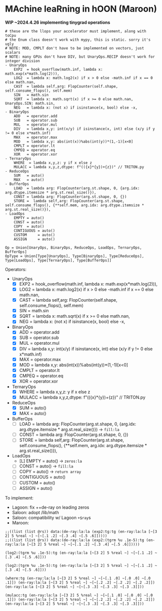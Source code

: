 #   MAchine leaRning in hOON (Maroon)

**WIP ~2024.4.26 implementing tinygrad operations**

```
# these are the llops your accelerator must implement, along with toCpu
# the Enum class doesn't work with mypy, this is static. sorry it's ugly
# NOTE: MOD, CMPLT don't have to be implemented on vectors, just scalars
# NOTE: many GPUs don't have DIV, but UnaryOps.RECIP doesn't work for integer division
- UnaryOps
	EXP2  = hook_overflow(math.inf, lambda x: math.exp(x*math.log(2))),
	LOG2  = lambda x: math.log2(x) if x > 0 else -math.inf if x == 0 else math.nan,
	CAST  = lambda self,arg: FlopCounter(self.shape, self.consume_flops(), self.mem)
	SIN   = math.sin
	SQRT  = lambda x: math.sqrt(x) if x >= 0 else math.nan, UnaryOps.SIN: math.sin,
	NEG   = lambda x: (not x) if isinstance(x, bool) else -x, 
- BinaryOps
	ADD   = operator.add
	SUB   = operator.sub
	MUL   = operator.mul
	DIV   = lambda x,y: int(x/y) if isinstance(x, int) else (x/y if y != 0 else x*math.inf)
	MAX   = operator.max
	MOD   = lambda x,y: abs(int(x))%abs(int(y))*(1,-1)[x<0]
	CMPLT = operator.lt
	CMPEQ = operator.eq
	XOR   = operator.xor 
- TernaryOps
	WHERE  = lambda x,y,z: y if x else z
	MULACC = lambda x,y,z,dtype: f"(({x}*{y})+{z})" // TRITON.py
- ReduceOps
	SUM   = auto()
	MAX   = auto()
- BufferOps
	LOAD  = lambda arg: FlopCounter(arg.st.shape, 0, {arg.idx: arg.dtype.itemsize * arg.st.real_size()}),
	CONST = lambda arg: FlopCounter(arg.st.shape, 0, {})
	STORE =  lambda self,arg: FlopCounter(arg.st.shape, self.consume_flops(), {**self.mem, arg.idx: arg.dtype.itemsize * arg.st.real_size()}),
- LoadOps
	EMPTY = auto()
	CONST = auto()
	COPY  = auto()
	CONTIGUOUS = auto()
	CUSTOM     = auto()
	ASSIGN     = auto() 
	
Op = Union[UnaryOps, BinaryOps, ReduceOps, LoadOps, TernaryOps, BufferOps]
OpType = Union[Type[UnaryOps], Type[BinaryOps], Type[ReduceOps], Type[LoadOps], Type[TernaryOps], Type[BufferOps]]
```

Operators:

- UnaryOps
	- [x] EXP2  = hook_overflow(math.inf, lambda x: math.exp(x*math.log(2))),
	- [x] LOG2  = lambda x: math.log2(x) if x > 0 else -math.inf if x == 0 else math.nan,
	- [x] CAST  = lambda self,arg: FlopCounter(self.shape, self.consume_flops(), self.mem)
	- [x] SIN   = math.sin
	- [x] SQRT  = lambda x: math.sqrt(x) if x >= 0 else math.nan,
	- [x] NEG   = lambda x: (not x) if isinstance(x, bool) else -x,
- BinaryOps
	- [x] ADD   = operator.add
	- [x] SUB   = operator.sub
	- [x] MUL   = operator.mul
	- [x] DIV   = lambda x,y: int(x/y) if isinstance(x, int) else (x/y if y != 0 else x*math.inf)
	- [x] MAX   = operator.max
	- [x] MOD   = lambda x,y: abs(int(x))%abs(int(y))*(1,-1)[x<0]
	- [x] CMPLT = operator.lt
	- [x] CMPEQ = operator.eq
	- [x] XOR   = operator.xor
- TernaryOps
	- [x] WHERE  = lambda x,y,z: y if x else z
	- [x] MULACC = lambda x,y,z,dtype: f"(({x}*{y})+{z})" // TRITON.py
- ReduceOps
	- [x] SUM   = auto()
	- [x] MAX   = auto()
- BufferOps
	- [ ] LOAD  = lambda arg: FlopCounter(arg.st.shape, 0, {arg.idx: arg.dtype.itemsize * arg.st.real_size()}) → `fill:la`
	- [ ] CONST = lambda arg: FlopCounter(arg.st.shape, 0, {})
	- [ ] STORE =  lambda self,arg: FlopCounter(arg.st.shape, self.consume_flops(), {**self.mem, arg.idx: arg.dtype.itemsize * arg.st.real_size()}),
- LoadOps
	- [L] EMPTY = auto() → `zeros:la`
	- [ ] CONST = auto() → `fill:la`
	- [ ] COPY  = auto() → `return array`
	- [ ] CONTIGUOUS = auto()
	- [ ] CUSTOM     = auto()
	- [ ] ASSIGN     = auto() 

To implement:
- Lagoon: fix ++de-ray on leading zeros
- Saloon: adopt /lib/math
- Saloon: compatibility w/ Lagoon `+$ray`s
- Maroon:



```
;;((list (list @rs)) data:(de-ray:la:la (exp2:tg:tg (en-ray:la:la [~[3 2] 5 %real ~] ~[~[.1 .2] ~[.3 .4] ~[.5 .6]]))))
;;((list (list @rs)) data:(de-ray:la:la (exp2:(tgrm %u .1e-5):tg (en-ray:la:la [~[3 2] 5 %real ~] ~[~[.1 .2] ~[.3 .4] ~[.5 .6]]))))

(log2:(tgrm %u .1e-5):tg (en-ray:la:la [~[3 2] 5 %real ~] ~[~[.1 .2] ~[.3 .4] ~[.5 .6]]))

(log2:(tgrm %u .1e-5):tg (en-ray:la:la [~[3 2] 5 %real ~] ~[~[.1 .2] ~[.3 .4] ~[.5 .6]]))

(where:tg (en-ray:la:la [~[3 2] 5 %real ~] ~[~[.1 .0] ~[.0 .0] ~[.0 .1]]) (en-ray:la:la [~[3 2] 5 %real ~] ~[~[.2 .2] ~[.2 .2] ~[.2 .2]]) (en-ray:la:la [~[3 2] 5 %real ~] ~[~[.3 .3] ~[.3 .3] ~[.3 .3]]))

(mulacc:tg (en-ray:la:la [~[3 2] 5 %real ~] ~[~[.1 .0] ~[.0 .0] ~[.0 .1]]) (en-ray:la:la [~[3 2] 5 %real ~] ~[~[.2 .2] ~[.2 .2] ~[.2 .2]]) (en-ray:la:la [~[3 2] 5 %real ~] ~[~[.3 .3] ~[.3 .3] ~[.3 .3]]))

```

